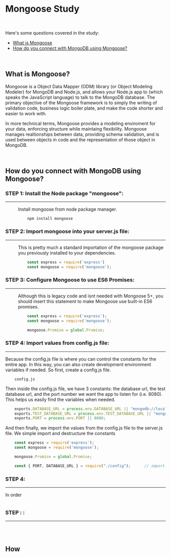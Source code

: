 # Mongoose Study

<br>

Here's some questions covered in the study:

* [What is Mongoose](#)
* [How do you connect with MongoDB using Mongoose?](#How-do-you-connect-with-MongoDB-using-Mongoose)

<br>

## What is Mongoose?
Mongoose is a Object Data Mapper (ODM) library (or Object Modeling Modeler) for MongoDB and Node.js, and allows your Node.js app to (which speaks the JavaScript language) to talk to the MongoDB database.  The primary objective of the Mongoose framework is to simply the writing of validation code, business logic boiler plate, and make the code shorter and easier to work with. 

In more technical terms, Mongoose provides a modeling enviroment for your data, enforcing structure while maintaing flexibility. Mongoose manages realtionships between data, providing schema validation, and is used between objects in code and the representation of those object in MongoDB.


<br>

## How do you connect with MongoDB using Mongoose?

<dl>

### STEP 1: Install the Node package "mongoose":
-----
<dd>

Install mongoose from node package manager.
```
    npm install mongoose
```
</dd>

### STEP 2: Import mongoose into your server.js file:
------
<dd>

This is pretty much a standard importation of the mongoose package you previously installed to your dependencies.
```JavaScript
    const express = require('express')                                       // import express.
    const mongoose = require('mongoose');                                    // import mongoose.
```
</dd>

### STEP 3: Configure Mongoose to use ES6 Promises:
------
<dd>

Although this is legacy code and isnt needed with Mongoose 5+, you should insert this statement to make Mongoose use built-in ES6 promises.
```JavaScript
    const express = require('express');
    const mongoose = require('mongoose');

    mongoose.Promise = global.Promise;                                      // Add ES6 Promise support.
```
</dd>

### STEP 4: Import values from config.js file:
------
</dd>

Because the config.js file is where you can control the constants for the entire app. In this way, you can also create development environment variables if
needed. So first, create a config.js file. 
```
    config.js
```
Then inside the config.js file, we have 3 constants: the database url, the test database url, and the port number we want the app to listen for (i.e. 8080). This helps us easily find the variables when needed.
```JavaScript
    exports.DATABASE_URL = process.env.DATABASE_URL || "mongodb://localhost/restaurants-app";
    exports.TEST_DATABASE_URL = process.env.TEST_DATABASE_URL || "mongodb://localhost/test-restaurants-app";
    exports.PORT = process.env.PORT || 8080;
```

And then finally, we import the values from the config.js file to the server.js file.  We simple import and destructure the constants
```Javascript
    const express = require('express');
    const mongoose = require('mongoose');

    mongoose.Promise = global.Promise;

    const { PORT, DATABASE_URL } = require("./config");      // import PORT and DATABASE_URL from config.js.
```

</dd>


</dl>






### STEP 4: 
------
</dd>

In order
```JavaScript

```
</dd>

### STEP : :
------
</dd>


```JavaScript

```
</dd>


</dl>


<br>

## How

